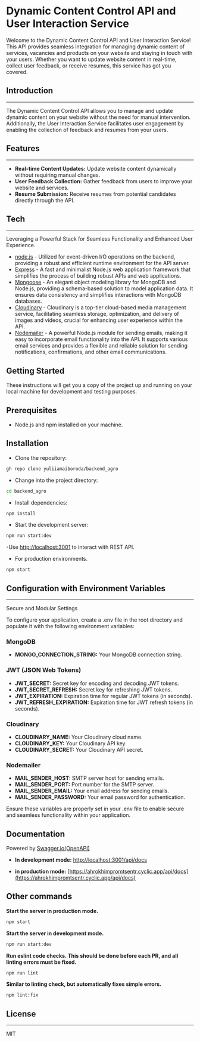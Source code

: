# Dynamic Content Control API and User Interaction Service

Welcome to the Dynamic Content Control API and User Interaction Service! This
API provides seamless integration for managing dynamic content of services,
vacancies and products on your website and staying in touch with your users.
Whether you want to update website content in real-time, collect user feedback,
or receive resumes, this service has got you covered.

## Introduction

---

The Dynamic Content Control API allows you to manage and update dynamic content
on your website without the need for manual intervention. Additionally, the User
Interaction Service facilitates user engagement by enabling the collection of
feedback and resumes from your users.

## Features

---

- **Real-time Content Updates:** Update website content dynamically without
  requiring manual changes.
- **User Feedback Collection:** Gather feedback from users to improve your
  website and services.
- **Resume Submission:** Receive resumes from potential candidates directly
  through the API.

## Tech

---

Leveraging a Powerful Stack for Seamless Functionality and Enhanced User
Experience.

- [node.js](https://nodejs.org/) - Utilized for event-driven I/O operations on
  the backend, providing a robust and efficient runtime environment for the API
  server.
- [Express](https://expressjs.com/) - A fast and minimalist Node.js web
  application framework that simplifies the process of building robust APIs and
  web applications.
- [Mongoose](https://mongoosejs.com/) - An elegant object modeling library for
  MongoDB and Node.js, providing a schema-based solution to model application
  data. It ensures data consistency and simplifies interactions with MongoDB
  databases.
- [Cloudinary](https://cloudinary.com/) - Cloudinary is a top-tier cloud-based
  media management service, facilitating seamless storage, optimization, and
  delivery of images and videos, crucial for enhancing user experience within
  the API.
- [Nodemailer](https://www.npmjs.com/package/nodemailer) - A powerful Node.js
  module for sending emails, making it easy to incorporate email functionality
  into the API. It supports various email services and provides a flexible and
  reliable solution for sending notifications, confirmations, and other email
  communications.

## Getting Started

These instructions will get you a copy of the project up and running on your
local machine for development and testing purposes.

## Prerequisites

- Node.js and npm installed on your machine.

## Installation

- Clone the repository:

```sh
gh repo clone yuliiamaiboroda/backend_agro
```

- Change into the project directory:

```sh
cd backend_agro
```

- Install dependencies:

```sh
npm install
```

- Start the development server:

```sh
npm run start:dev
```

-Use [http://localhost:3001](http://localhost:3001) to interact with REST API.

- For production environments.

```sh
npm start
```

## Configuration with Environment Variables

---

Secure and Modular Settings

To configure your application, create a .env file in the root directory and
populate it with the following environment variables:

### MongoDB

- **MONGO_CONNECTION_STRING:** Your MongoDB connection string.

### JWT (JSON Web Tokens)

- **JWT_SECRET:** Secret key for encoding and decoding JWT tokens.
- **JWT_SECRET_REFRESH:** Secret key for refreshing JWT tokens.
- **JWT_EXPIRATION:** Expiration time for regular JWT tokens (in seconds).
- **JWT_REFRESH_EXPIRATION:** Expiration time for JWT refresh tokens (in
  seconds).

### Cloudinary

- **CLOUDINARY_NAME:** Your Cloudinary cloud name.
- **CLOUDINARY_KEY:** Your Cloudinary API key
- **CLOUDINARY_SECRET:** Your Cloudinary API secret.

### Nodemailer

- **MAIL_SENDER_HOST:** SMTP server host for sending emails.
- **MAIL_SENDER_PORT:** Port number for the SMTP server.
- **MAIL_SENDER_EMAIL:** Your email address for sending emails.
- **MAIL_SENDER_PASSWORD:** Your email password for authentication.

Ensure these variables are properly set in your .env file to enable secure and
seamless functionality within your application.

## Documentation

Powered by [Swagger.io(OpenAPI)](https://swagger.io/specification/)

- **In development mode:**
  [http://localhost:3001/api/docs](http://localhost:3001/api/docs)

- **in production mode:**
  [https://ahrokhimpromtsentr.cyclic.app/api/docs](https://ahrokhimpromtsentr.cyclic.app/api/docs)

## Other commands

**Start the server in production mode.**

```sh
npm start
```

**Start the server in development mode.**

```sh
npm run start:dev
```

**Run eslint code checks. This should be done before each PR, and all linting
errors must be fixed.**

```sh
npm run lint
```

**Similar to linting check, but automatically fixes simple errors.**

```sh
npm lint:fix
```

## License

---

MIT
